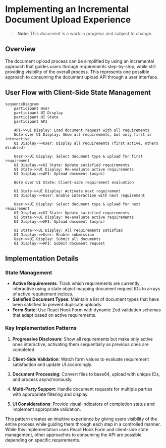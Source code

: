 # Implementing an Incremental Document Upload Experience

> **Note**: This document is a work in progress and subject to change.

## Overview

The document upload process can be simplified by using an incremental approach that guides users through requirements step-by-step, while still providing visibility of the overall process. This represents one possible approach to consuming the document upload API through a user interface.

## User Flow with Client-Side State Management

```mermaid
sequenceDiagram
    participant User
    participant UI Display
    participant UI State
    participant API

    API->>UI Display: Load document request with all requirements
    Note over UI Display: Show all requirements, but only first is interactive
    UI Display->>User: Display all requirements (first active, others disabled)

    User->>UI Display: Select document type & upload for first requirement
    UI Display->>UI State: Update satisfied requirements
    UI State->>UI Display: Re-evaluate active requirements
    UI Display->>API: Upload document (async)

    Note over UI State: Client-side requirement evaluation

    UI State->>UI Display: Activate next requirement
    UI Display->>User: Enable interaction with next requirement

    User->>UI Display: Select document type & upload for next requirement
    UI Display->>UI State: Update satisfied requirements
    UI State->>UI Display: Re-evaluate active requirements
    UI Display->>API: Upload document (async)

    UI State->>UI Display: All requirements satisfied
    UI Display->>User: Enable submission
    User->>UI Display: Submit all documents
    UI Display->>API: Submit document request
```

## Implementation Details

### State Management

- **Active Requirements**: Track which requirements are currently interactive using a state object mapping document request IDs to arrays of active requirement indices.
- **Satisfied Document Types**: Maintain a list of document types that have been satisfied to prevent duplicate uploads.
- **Form State**: Use React Hook Form with dynamic Zod validation schemas that adapt based on active requirements.

### Key Implementation Patterns

1. **Progressive Disclosure**: Show all requirements but make only active ones interactive, activating them sequentially as previous ones are completed.

2. **Client-Side Validation**: Watch form values to evaluate requirement satisfaction and update UI accordingly.

3. **Document Processing**: Convert files to base64, upload with unique IDs, and process asynchronously.

4. **Multi-Party Support**: Handle document requests for multiple parties with appropriate filtering and display.

5. **UI Considerations**: Provide visual indicators of completion status and implement appropriate validation.

This pattern creates an intuitive experience by giving users visibility of the entire process while guiding them through each step in a controlled manner. While this implementation uses React Hook Form and client-side state management, other approaches to consuming the API are possible depending on specific requirements.

